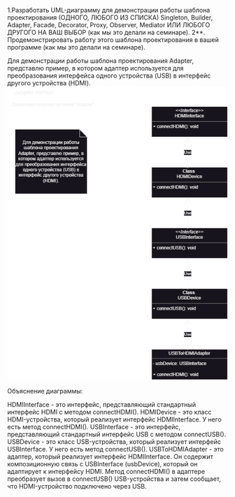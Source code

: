 1.Разработать UML-диаграмму для демонстрации работы шаблона проектирования (ОДНОГО, ЛЮБОГО ИЗ СПИСКА) Singleton, Builder, Adapter, Facade, Decorator, Proxy, Observer, Mediator ИЛИ ЛЮБОГО ДРУГОГО НА ВАШ ВЫБОР (как мы это делали на семинаре).
2**. Продемонстрировать работу этого шаблона проектирования в вашей программе (как мы это делали на семинаре).

Для демонстрации работы шаблона проектирования Adapter, представлю пример, в котором адаптер используется для преобразования интерфейса одного устройства (USB) в интерфейс другого устройства (HDMI).
![](https://github.com/ShumAhd/Software-architecture-2/blob/main/Adapter.png)

Объяснение диаграммы:

HDMIInterface - это интерфейс, представляющий стандартный интерфейс HDMI с методом connectHDMI().
HDMIDevice - это класс HDMI-устройства, который реализует интерфейс HDMIInterface. У него есть метод connectHDMI().
USBInterface - это интерфейс, представляющий стандартный интерфейс USB с методом connectUSB().
USBDevice - это класс USB-устройства, который реализует интерфейс USBInterface. У него есть метод connectUSB().
USBToHDMIAdapter - это адаптер, который реализует интерфейс HDMIInterface. Он содержит композиционную связь с USBInterface (usbDevice), который он адаптирует к интерфейсу HDMI. Метод connectHDMI() в адаптере преобразует вызов в connectUSB() USB-устройства и затем сообщает, что HDMI-устройство подключено через USB.


